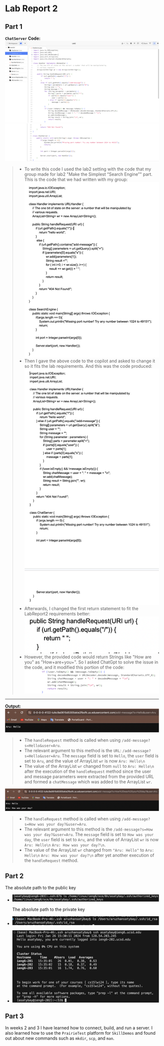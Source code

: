 # Lab Report 2
## Part 1
 
 **`ChatServer` Code:** 
 ![Code](https://github.com/Arushasatybay/cse15l-lab-reports/blob/main/Screenshot%202024-01-25%20at%205.00.39%20PM.png?raw=true)
 ![Code](https://github.com/Arushasatybay/cse15l-lab-reports/blob/main/Screenshot%202024-01-25%20at%205.10.29%20PM.png?raw=true)

> * To write this code I used the lab2 setting with the code that my group made for lab2 "Make the Simplest “Search Engine”" part. This is the code that we had written with my group:
> ![GroupCode](https://github.com/Arushasatybay/cse15l-lab-reports/blob/main/Screenshot%202024-01-26%20at%2012.39.23%20PM.png?raw=true)
> * Then I gave the above code to the copilot and asked to change it so it fits the lab requirements. And this was the code produced:
> ![Copilot Code](https://github.com/Arushasatybay/cse15l-lab-reports/blob/main/Screenshot%202024-01-26%20at%2012.45.04%20PM.png?raw=true)
> * Afterwards, I changed the first return statement to fit the LabReport2 requirements better:
 ![ChangedReturn](https://github.com/Arushasatybay/cse15l-lab-reports/blob/main/Screenshot%202024-01-26%20at%2012.48.02%20PM.png?raw=true)
> * However, the provided code would return Strings like "How are you" as "How+are+you+". So I asked ChatGpt to solve the issue in the code, and it modified this portion of the code:
 >![ChatGPTmoddified](https://github.com/Arushasatybay/cse15l-lab-reports/blob/main/Screenshot%202024-01-26%20at%202.10.58%20PM.png?raw=true)

---
**Output:**
 ![Webscreenshot](https://github.com/Arushasatybay/cse15l-lab-reports/blob/main/Screenshot%202024-01-25%20at%205.14.48%20PM.png?raw=true)
 > * The `handleRequest` method is called when using `/add-message?s=Hello&user=Aru`.
 > * The relevant argument to this method is the `URL`: `/add-message?s=Hello&user=Aru`. The `message` field is set to `Hello`, the `user` field is set to `Aru`, and the value of ArrayList `wr` is now `Aru: Hello\n`
 > * The value of the ArrayList `wr` changed from `null` to `Aru: Hello\n` after the execution of the `handleRequest` method since the user and message parameters were extracted from the provided URL and formed a `chatMessage` which was added to the ArrayList `wr`.
   
 ![Webscreenshot](https://github.com/Arushasatybay/cse15l-lab-reports/blob/main/Screenshot%202024-01-25%20at%205.15.48%20PM.png?raw=true)
 > *  The `handleRequest` method is called when using `/add-message?s=How was your day?&user=Aru`.
 > *  The relevant argument to this method is the `/add-message?s=How was your day?&user=Aru`. The `message` field is set to `How was your day`, the `user` field is set to `Aru`, and the value of ArrayList `wr` is now `Aru: Hello\n` `Aru: How was your day?\n`.
 > *  The value of the ArrayList `wr` changed from `"Aru: Hello"` to `Aru: Hello\n` `Aru: How was your day?\n` after yet another execution of the `handleRequest` method.


## Part 2
  The absolute path to the public key
* ![Public](https://github.com/Arushasatybay/cse15l-lab-reports/blob/main/Screenshot%202024-01-30%20at%2011.31.07%20AM.png?raw=true)

  The absolute path to the private key
* ![Private](https://github.com/Arushasatybay/cse15l-lab-reports/blob/main/Screenshot%202024-01-30%20at%2011.32.06%20AM.png?raw=true)
  
* ![Login](https://github.com/Arushasatybay/cse15l-lab-reports/blob/main/Screenshot%202024-01-26%20at%203.40.09%20PM.png?raw=true)


## Part 3
In weeks 2 and 3 I have learned how to connect, build, and run a server. I also learned how to use the `PrairieTest` platform for `SkillDemos` and found out about new commands such as `mkdir`, `scp`, and `man`.
 
